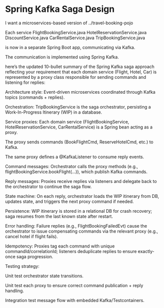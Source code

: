 # Spring Kafka Saga Design

I want a microservices-based version of ../travel-booking-pojo

Each service FlightBookingService.java
HotelReservationService.java
DiscountService.java
CarRentalService.java
TripBookingService.java

is now in a separate Spring Boot app, communicating via Kafka.

The communication is implemented using Spring Kafka.

here’s the updated 10-bullet summary of the Spring Kafka saga approach reflecting your requirement that each domain service (Flight, Hotel, Car) is represented by a proxy class responsible for sending commands and listening for replies:

Architecture style: Event-driven microservices coordinated through Kafka topics (commands + replies).

Orchestration: TripBookingService is the saga orchestrator, persisting a Work-In-Progress Itinerary (WIP) in a database.

Service proxies: Each domain service (FlightBookingService, HotelReservationService, CarRentalService) is a Spring bean acting as a proxy.

The proxy sends commands (BookFlightCmd, ReserveHotelCmd, etc.) to Kafka.

The same proxy defines a @KafkaListener to consume reply events.

Command messages: Orchestrator calls the proxy methods (e.g., flightBookingService.bookFlight(...)), which publish Kafka commands.

Reply messages: Proxies receive replies via listeners and delegate back to the orchestrator to continue the saga flow.

State machine: On each reply, orchestrator loads the WIP itinerary from DB, updates state, and triggers the next proxy command if needed.

Persistence: WIP itinerary is stored in a relational DB for crash recovery; saga resumes from the last known state after restart.

Error handling: Failure replies (e.g., FlightBookingFailedEvt) cause the orchestrator to issue compensating commands via the relevant proxy (e.g., cancel hotel if flight fails).

Idempotency: Proxies tag each command with unique commandId/correlationId; listeners deduplicate replies to ensure exactly-once saga progression.

Testing strategy:

Unit test orchestrator state transitions.

Unit test each proxy to ensure correct command publication + reply handling.

Integration test message flow with embedded Kafka/Testcontainers.